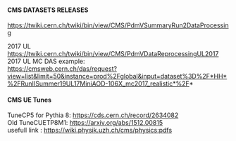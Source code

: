 #### CMS DATASETS RELEASES   
https://twiki.cern.ch/twiki/bin/view/CMS/PdmVSummaryRun2DataProcessing  

2017 UL  
https://twiki.cern.ch/twiki/bin/view/CMS/PdmVDataReprocessingUL2017  
2017 UL MC DAS example:  
https://cmsweb.cern.ch/das/request?view=list&limit=50&instance=prod%2Fglobal&input=dataset%3D%2F*HH*%2FRunIISummer19UL17MiniAOD-106X_mc2017_realistic*%2F*  

#### CMS UE Tunes  
TuneCP5 for Pythia 8: https://cds.cern.ch/record/2634082  
Old TuneCUETP8M1: https://arxiv.org/abs/1512.00815  
usefull link : https://wiki.physik.uzh.ch/cms/physics:pdfs  

